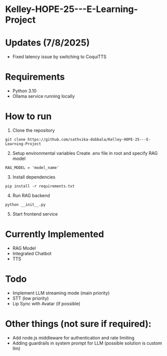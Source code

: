 # Kelley-HOPE-25---E-Learning-Project

# Updates (7/8/2025)
- Fixed latency issue by switching to CoquiTTS

# Requirements
- Python 3.10
- Ollama service running locally

# How to run
1. Clone the repository
```
git clone https://github.com/sathvika-dobbala/Kelley-HOPE-25---E-Learning-Project
```
2. Setup environmental variables
Create .env file in root and specify RAG model
```
RAG_MODEL = 'model_name'
```
3. Install dependencies
```
pip install -r requirements.txt
```
4. Run RAG backend
```
python __init__.py
```
5. Start frontend service

# Currently Implemented
- RAG Model
- Integrated Chatbot
- TTS

# Todo
- Implement LLM streaming mode (main priority)
- STT (low priority)
- Lip Sync with Avatar (if possible)

# Other things (not sure if required):
- Add node.js middleware for authentication and rate limiting
- Adding guardrails in system prompt for LLM (possible solution is custom llm)
